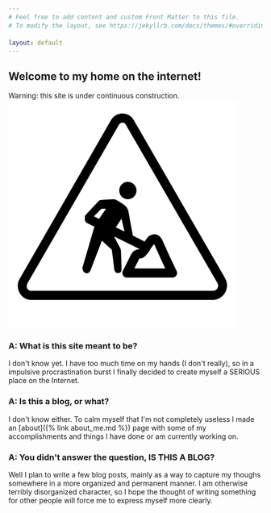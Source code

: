 ```yaml
---
# Feel free to add content and custom Front Matter to this file.
# To modify the layout, see https://jekyllrb.com/docs/themes/#overriding-theme-defaults

layout: default
---
```



## Welcome to my home on the internet!

Warning: this site is under continuous construction.
![under construction](/assets/under-construction.png)

### A: What is this site meant to be? 
I don't know yet. I have too much time on my hands (I don't really), so in a impulsive procrastination burst I finally decided to create myself a SERIOUS place on the Internet. 

### A: Is this a blog, or what?
I don't know either. To calm myself that I'm not completely useless I made an [about]({% link about_me.md %}) page with some of my accomplishments and things I have done or am currently working on. 

### A: You didn't answer the question, IS THIS A BLOG?
Well I plan to write a few blog posts, mainly as a way to capture my thoughs somewhere in a more organized and permanent manner. I am otherwise terribly disorganized character, so I hope the thought of writing something for other people will force me to express myself more clearly. 





